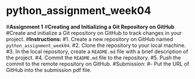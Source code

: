 # python_assignment_week04
#**Assignment 1**
#**Creating and Initializing a Git Repository on GitHub**
#Create and initialize a Git repository on GitHub to track changes in your project.
#**Instructions:**
#1. Create a new repository on GitHub named `python_assignment_week04`.
#2. Clone the repository to your local machine.
#3. In the local repository, create a `README.md` file with a brief description of the project.
#4. Commit the `README.md` file to the repository.
#5. Push the commit to the remote repository on GitHub.
#Submission:
#- Put the URL of GitHub into the submission pdf file.